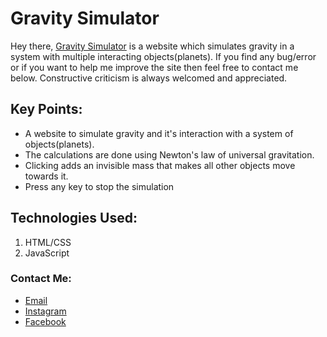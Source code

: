 # Gravity Simulator
Hey there, [Gravity Simulator](https://us899.github.io/Gravity-Simulator) is a website which simulates gravity in a system with multiple interacting objects(planets). If you find any bug/error or if you want to help me improve the site then feel free to contact me below. Constructive criticism is always welcomed and appreciated.
## Key Points:
* A website to simulate gravity and it's interaction with a system of objects(planets).
* The calculations are done using Newton's law of universal gravitation.
* Clicking adds an invisible mass that makes all other objects move towards it.
* Press any key to stop the simulation
## Technologies Used:
1. HTML/CSS
2. JavaScript
### Contact Me:
* [Email](mailto:utsavsingh899@gmail.com)
* [Instagram](https://www.instagram.com/us_codes/)
* [Facebook](https://www.facebook.com/utsav.singh.581)
